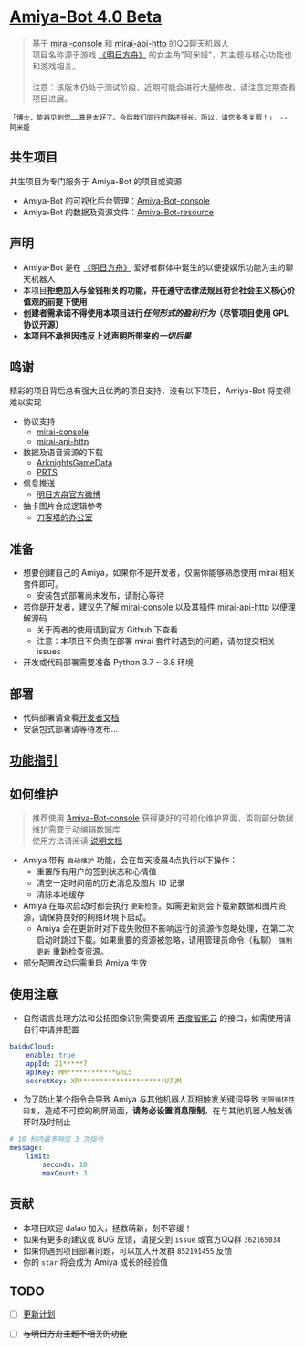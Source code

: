 # [Amiya-Bot 4.0 Beta](https://github.com/vivien8261/Amiya-Bot)

> 基于 [mirai-console](https://github.com/mamoe/mirai-console) 和 [mirai-api-http](https://github.com/project-mirai/mirai-api-http) 的QQ聊天机器人<br>
> 项目名称源于游戏 [《明日方舟》](https://ak.hypergryph.com/) 的女主角"阿米娅"，其主题与核心功能也和游戏相关。
> <br><br>注意：该版本仍处于测试阶段，近期可能会进行大量修改，请注意定期查看项目进展。

    「博士，能再见到您……真是太好了。今后我们同行的路还很长，所以，请您多多关照！」 -- 阿米娅

## 共生项目

共生项目为专门服务于 Amiya-Bot 的项目或资源

- Amiya-Bot 的可视化后台管理：[Amiya-Bot-console](https://github.com/vivien8261/Amiya-Bot-console)
- Amiya-Bot 的数据及资源文件：[Amiya-Bot-resource](https://github.com/vivien8261/Amiya-Bot-resource)

## 声明

- Amiya-Bot 是在 [《明日方舟》](https://ak.hypergryph.com/) 爱好者群体中诞生的以便捷娱乐功能为主的聊天机器人
- 本项目**拒绝加入与金钱相关的功能，并在遵守法律法规且符合社会主义核心价值观的前提下使用**
- **创建者需承诺不得使用本项目进行*任何形式的盈利行为*（尽管项目使用 GPL 协议开源）**
- **本项目不承担因违反上述声明所带来的*一切后果***

## 鸣谢

精彩的项目背后总有强大且优秀的项目支持，没有以下项目，Amiya-Bot 将变得难以实现

- 协议支持
    - [mirai-console](https://github.com/mamoe/mirai-console)
    - [mirai-api-http](https://github.com/project-mirai/mirai-api-http)
- 数据及语音资源的下载
    - [ArknightsGameData](https://github.com/Kengxxiao/ArknightsGameData)
    - [PRTS](http://prts.wiki/)
- 信息推送
    - [明日方舟官方微博](https://m.weibo.cn/u/6279793937)
- 抽卡图片合成逻辑参考
    - [刀客塔的办公室](https://github.com/Rominwolf/doctors_office)

## 准备

- 想要创建自己的 Amiya，如果你不是开发者，仅需你能够熟悉使用 mirai 相关套件即可。
    - 安装包式部署尚未发布，请耐心等待
- 若你是开发者，建议先了解 [mirai-console](https://github.com/mamoe/mirai-console)
  以及其插件 [mirai-api-http](https://github.com/project-mirai/mirai-api-http)
  以便理解源码
    - 关于两者的使用请到官方 Github 下查看
    - 注意：本项目不负责在部署 mirai 套件时遇到的问题，请勿提交相关 issues
- 开发或代码部署需要准备 Python 3.7 ~ 3.8 环境

## 部署

- 代码部署请查看[开发者文档](_docs/deployment.md)
- 安装包式部署请等待发布...

## [功能指引](_docs/function.md)

## 如何维护

> 推荐使用 [Amiya-Bot-console](https://github.com/vivien8261/Amiya-Bot-console) 获得更好的可视化维护界面，否则部分数据维护需要手动编辑数据库<br>
> 使用方法请阅读 [说明文档](_docs/console.md) <br>

- Amiya 带有 `自动维护` 功能，会在每天凌晨4点执行以下操作：
    - 重置所有用户的签到状态和心情值
    - 清空一定时间前的历史消息及图片 ID 记录
    - 清除本地缓存
- Amiya 在每次启动时都会执行 `更新检查`。如需更新则会下载新数据和图片资源，请保持良好的网络环境下启动。
    - Amiya 会在更新时对下载失败但不影响运行的资源作忽略处理，在第二次启动时跳过下载。如果重要的资源被忽略，请用管理员命令（私聊） `强制更新` 重新检查资源。
- 部分配置改动后需重启 Amiya 生效

## 使用注意

- 自然语言处理方法和公招图像识别需要调用 [百度智能云](https://cloud.baidu.com/)
  的接口，如需使用请自行申请并配置

```yaml
baiduCloud:
    enable: true
    appId: 21*****7
    apiKey: MM************GnL5
    secretKey: XR*********************U7UM
```

- 为了防止某个指令会导致 Amiya 与其他机器人互相触发关键词导致 `无限循环性回复`，造成不可控的刷屏局面，**请务必设置消息限制**，在与其他机器人触发循环时及时制止
```yaml
# 10 秒内最多响应 3 次指令
message:
    limit:
        seconds: 10
        maxCount: 3
```

## 贡献

- 本项目欢迎 dalao 加入，拯救萌新，刻不容缓！
- 如果有更多的建议或 BUG 反馈，请提交到 `issue` 或官方QQ群 `362165038`
- 如果你遇到项目部署问题，可以加入开发群 `852191455` 反馈
- 你的 `star` 将会成为 Amiya 成长的经验值

## TODO

- [ ] [更新计划](projects/1)
- [ ] <del>与明日方舟主题不相关的功能</del>

